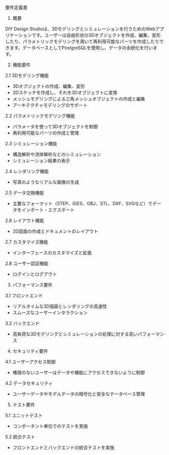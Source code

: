 要件定義書

1. 概要

DIY Design Studioは、3Dモデリングとシミュレーションを行うためのWebアプリケーションです。ユーザーは自由形状の3Dオブジェクトを作成、編集、変形したり、パラメトリックモデリングを用いて再利用可能なパーツを作成したりできます。データベースとしてPostgreSQLを使用し、データの永続化を行います。

2. 機能要件

2.1 3Dモデリング機能
- 3Dオブジェクトの作成、編集、変形
- 2Dスケッチを作成し、それを3Dオブジェクトに変換
- メッシュモデリングによる三角メッシュオブジェクトの作成と編集
- アーキテクチャモデリングのサポート

2.2 パラメトリックモデリング機能
- パラメータを使って3Dオブジェクトを制御
- 再利用可能なパーツの作成と管理

2.3 シミュレーション機能
- 構造解析や流体解析などのシミュレーション
- シミュレーション結果の表示

2.4 レンダリング機能
- 写真のようなリアルな画像の生成

2.5 データ交換機能
- 主要なフォーマット（STEP、IGES、OBJ、STL、DXF、SVGなど）でデータをインポート・エクスポート

2.6 レイアウト機能
- 2D図面の作成とドキュメントのレイアウト

2.7 カスタマイズ機能
- インターフェースのカスタマイズと拡張

2.8 ユーザー認証機能
- ログインとログアウト

3. パフォーマンス要件

3.1 フロントエンド
- リアルタイムな3D描画とレンダリングの高速性
- スムーズなユーザーインタラクション

3.2 バックエンド
- 高負荷な3Dモデリングとシミュレーションの処理に対する高いパフォーマンス

4. セキュリティ要件

4.1 ユーザーアクセス制御
- 権限のないユーザーはデータや機能にアクセスできないように制御

4.2 データセキュリティ
- ユーザーデータやモデルデータの暗号化と安全なデータベース管理

5. テスト要件

5.1 ユニットテスト
- コンポーネント単位でのテストを実施

5.2 統合テスト
- フロントエンドとバックエンドの統合テストを実施